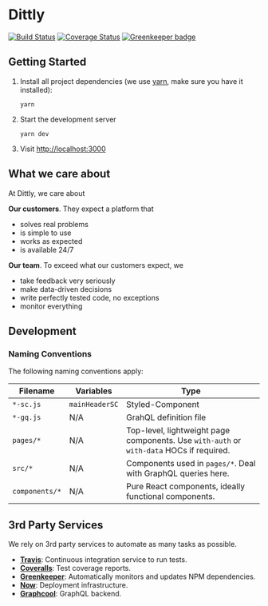 # Dittly

[![Build Status](https://travis-ci.org/Dittly/website.svg?branch=master)](https://travis-ci.org/Dittly/website) [![Coverage Status](https://coveralls.io/repos/github/Dittly/website/badge.svg?branch=master)](https://coveralls.io/github/Dittly/website?branch=master) [![Greenkeeper badge](https://badges.greenkeeper.io/Dittly/website.svg)](https://greenkeeper.io/)

## Getting Started

1. Install all project dependencies (we use [yarn](https://yarnpkg.com/en/), make sure you have it installed):
    ```
    yarn
    ```
1. Start the development server
    ```
    yarn dev
    ```
1. Visit [http://localhost:3000](http://localhost:3000/)

## What we care about

At Dittly, we care about

**Our customers**. They expect a platform that

* solves real problems
* is simple to use
* works as expected
* is available 24/7

**Our team**. To exceed what our customers expect, we

* take feedback very seriously
* make data-driven decisions
* write perfectly tested code, no exceptions
* monitor everything

## Development

### Naming Conventions

The following naming conventions apply:

| Filename       | Variables      | Type                                                                                     |
| -------------- | -------------- | ---------------------------------------------------------------------------------------- |
| `*-sc.js`      | `mainHeaderSC` | Styled-Component                                                                         |
| `*-gq.js`      | N/A            | GrahQL definition file                                                                   |
| `pages/*`      | N/A            | Top-level, lightweight page components. Use `with-auth` or `with-data` HOCs if required. |
| `src/*`        | N/A            | Components used in `pages/*`. Deal with GraphQL queries here.                            |
| `components/*` | N/A            | Pure React components, ideally functional components.                                    |

## 3rd Party Services

We rely on 3rd party services to automate as many tasks as possible.

* **[Travis](https://travis-ci.org/Dittly)**: Continuous integration service to run tests.
* **[Coveralls](https://coveralls.io/github/Dittly/website)**: Test coverage reports.
* **[Greenkeeper](https://greenkeeper.io/)**: Automatically monitors and updates NPM dependencies.
* **[Now](https://zeit.co/now)**: Deployment infrastructure.
* **[Graphcool](https://www.graph.cool/)**: GraphQL backend.
